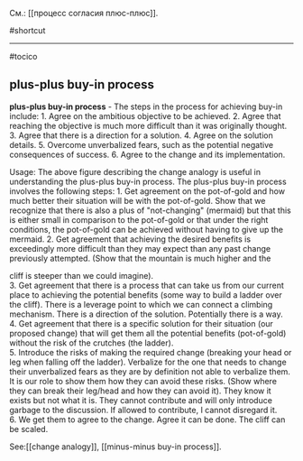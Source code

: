 См.: [[процесс согласия плюс-плюс]].

#shortcut




<hr/>

#tocico

## plus-plus buy-in process

<b>plus-plus buy-in process</b> - The steps in the process for achieving buy-in include: 1.  Agree on the ambitious objective to be achieved. 2.  Agree that reaching the objective is much more difficult than it was originally thought. 3.  Agree that there is a direction for a solution. 4.  Agree on the solution details. 5.  Overcome unverbalized fears, such as the potential negative consequences of success. 6.  Agree to the change and its implementation.  
 
 


Usage: The above figure describing the change analogy is useful in understanding the plus-plus buy-in process.  The plus-plus buy-in process involves the following steps: 1.  Get agreement on the pot-of-gold and how much better their situation will be with the pot-of-gold. 
Show that we recognize that there is also a plus of "not-changing" (mermaid) but that this is either small in comparison to the pot-of-gold or that under the right conditions, the pot-of-gold can be achieved without having to give up the mermaid. 
2.  Get agreement that achieving the desired benefits is exceedingly more difficult than they may 
expect than any past change previously attempted. (Show that the mountain is much higher and the 

 
cliff is steeper than we could imagine).  
3.  Get agreement that there is a process that can take us from our current place to achieving the 
potential benefits (some way to build a ladder over the cliff).  There is a leverage point to which we can connect a climbing mechanism.  There is a direction of the solution.  Potentially there is a way.  
4.  Get agreement that there is a specific solution for their situation (our proposed change) that will get 
them all the potential benefits (pot-of-gold) without the risk of the crutches (the ladder).  
5.  Introduce the risks of making the required change (breaking your head or leg when falling off the 
ladder). Verbalize for the one that needs to change their unverbalized fears as they are by definition not able to verbalize them. It is our role to show them how they can avoid these risks. (Show where they can break their leg/head and how they can avoid it).  They know it exists but not what it is.  They cannot contribute and will only introduce garbage to the discussion.  If allowed to contribute, I cannot disregard it.  
6.  We get them to agree to the change.  Agree it can be done.  The cliff can be scaled. 



See:[[change analogy]], [[minus-minus buy-in process]].
